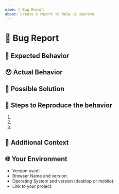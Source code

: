 ```yaml
---
name: 🐛 Bug Report
about: Create a report to help us improve
---
```


<!---
Thanks for filing an issue 😄! Before you submit, please read the following:
Search open/closed issues before submitting since someone might have asked the same thing before!
-->

# 🐛 Bug Report
<!--- Provide a general summary of the issue here -->

## 🤔 Expected Behavior
<!--- tell us what should happen -->

## 😯 Actual Behavior
<!--- tell us what happens instead of the expected behavior -->

## 💁 Possible Solution
<!--- Not obligatory, but suggest a fix/reason for the bug -->

## 📜 Steps to Reproduce the behavior
<!--- Provide a link to a live example, or an unambiguous set of steps to -->
<!--- reproduce this bug. Include code to reproduce, if relevant -->
1.
2.
3.

## 🔦 Additional Context
<!--- How has this issue affected you? What are you trying to accomplish? -->
<!--- Providing context helps us come up with a solution that is most useful in the real world -->

## 🌐 Your Environment
<!--- Include as many relevant details about the environment you experienced the bug in -->
* Version used:
* Browser Name and version:
* Operating System and version (desktop or mobile):
* Link to your project: